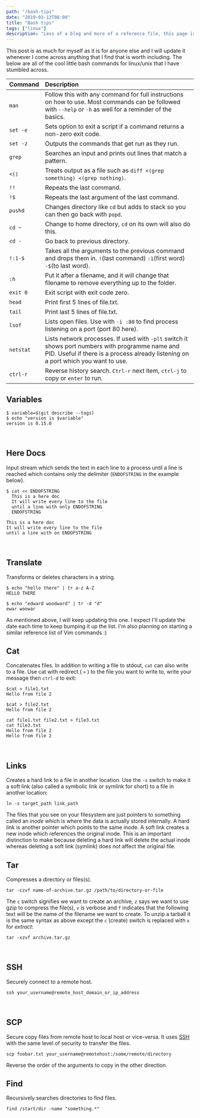 ```yaml
---
path: "/bash-tips"
date: "2019-03-13T08:00"
title: "Bash tips"
tags: ["linux"]
description: "Less of a blog and more of a reference file, this page is a list of linux/bash commands that I don't want to forget!"
---
```


This post is as much for myself as it is for anyone else and I will update it whenever I come across anything that I find that is worth including. The below are all of the cool little bash commands for linux/unix that I have stumbled across.

Command | Description
------- | :-----------|
`man`   | Follow this with any command for full instructions on how to use. Most commands can be followed with `--help` or `-h` as well for a reminder of the basics.
`set -e` | Sets option to exit a script if a command returns a non-zero exit code.
`set -z` | Outputs the commands that get run as they run.
`grep` | Searches an input and prints out lines that match a pattern.
`<()` | Treats output as a file such as `diff <(grep something) <(grep nothing)`.
`!!` | Repeats the last command.
`!$` | Repeats the last argument of the last command.
`pushd` | Changes directory like `cd` but adds to stack so you can then go back with `popd`.
`cd ~` | Change to home directory, `cd` on its own will also do this.
`cd -` | Go back to previous directory.
`!:1-$` | Takes all the arguments to the previous command and drops them in. `!`(last command) `:1`(first word) `-$`(to last word).
`:h` | Put it after a filename, and it will change that filename to remove everything up to the folder.
`exit 0` | Exit script with exit code zero.
`head` | Print first 5 lines of file.txt.
`tail`  | Print last 5 lines of file.txt.
`lsof` | Lists open files. Use with `-i :80` to find process listening on a port (port 80 here).
`netstat` | Lists network processes. If used with `-plt` switch it shows port numbers with programme name and PID. Useful if there is a process already listening on a port which you want to use.
`ctrl-r` | Reverse history search. `Ctrl-r` next item, `ctrl-j` to copy or `enter` to run.

## Variables
```
$ variable=$(git describe --tags)
$ echo "version is $variable"
version is 0.15.0
```
<br />

## Here Docs
Input stream which sends the text in each line to a process until a line is reached which contains only the delimiter (`ENDOFSTRING` in the example below).
```
$ cat << ENDOFSTRING
  This is a here doc
  It will write every line to the file
  until a line with only ENDOFSTRING
  ENDOFSTRING

This is a here doc
It will write every line to the file
until a line with on ENDOFSTRING
```
<br />

## Translate
Transforms or deletes characters in a string.
```
$ echo "hello there" | tr a-z A-Z
HELLO THERE

$ echo "edward woodward" | tr -d "d"
ewar woowar
```

As mentioned above, I will keep updating this one. I expect I'll update the date each time to keep bumping it up the list. I'm also planning on starting a similar reference list of Vim commands :)
<br />

## Cat
Concatenates files. In addition to writing a file to stdout, `cat` can also write to a file. Use cat with redirect ( `>` ) to the file you want to write to, write your message then `ctrl-d` to exit:
```
$cat > file1.txt
Hello from file 2

$cat > file2.txt
Hello from file 2

cat file1.txt file2.txt > file3.txt
cat file3.txt
Hello from file 2
Hello from file 2
```
<br />

## Links
Creates a hard link to a file in another location. Use the `-s` switch to make it a soft link (also called a symbolic link or symlink for short) to a file in another location:
```
ln -s target_path link_path
```
The files that you see on your filesystem are just pointers to something called an _inode_ which is where the data is actually stored internally. A hard link is another pointer which points to the same inode. A soft link creates a new inode which references the original inode. This is an important distinction to make because deleting a hard link will delete the actual inode whereas deleting a soft link (symlink) does not affect the original file.

## Tar
Compresses a directory or files(s).
```
tar -czvf name-of-archive.tar.gz /path/to/directory-or-file
```
The `c` switch signifies we want to create an archive, `z` says we want to use gzip to compress the file(s), `v` is verbose and `f` indicates that the following text will be the name of the filename we want to create. To unzip a tarball it is the same syntax as above except the `c` (create) switch is replaced with `x` for _extract_:
```
tar -xzvf archive.tar.gz
```
<br />

## SSH
Securely connect to a remote host.
```
ssh your_username@remote_host_domain_or_ip_address
```
<br />

## SCP
Secure copy files from remote host to local host or vice-versa. It uses [SSH](bash-tips#ssh) with the same level of security to transfer the files.
```
scp foobar.txt your_username@remotehost:/some/remote/directory
```
Reverse the order of the arguments to copy in the other direction.

## Find
Recursively searches directories to find files.
```
find /start/dir -name "something.*"
```
